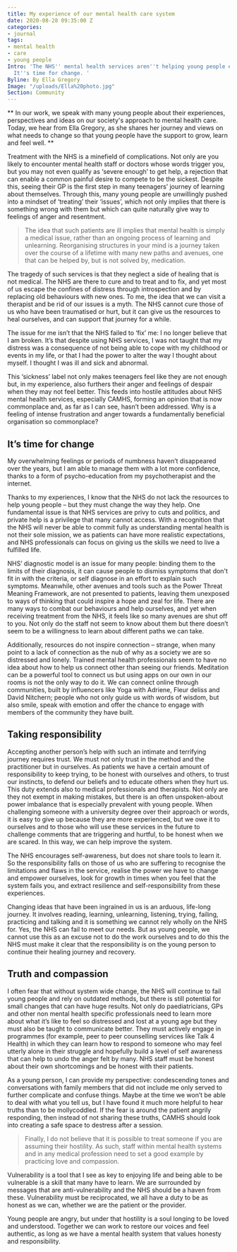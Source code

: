 ```yaml
---
title: My experience of our mental health care system
date: 2020-08-28 09:35:00 Z
categories:
- journal
tags:
- mental health
- care
- young people
Intro: 'The NHS'' mental health services aren''t helping young people effectively.
  It''s time for change. '
Byline: By Ella Gregory
Image: "/uploads/Ella%20photo.jpg"
Section: Community
---
```


** In our work, we speak with many young people about their experiences, perspectives and ideas on our society's approach to mental health care. Today, we hear from Ella Gregory, as she shares her journey and views on what needs to change so that young people have the support to grow, learn and feel well. **

Treatment with the NHS is a minefield of complications. Not only are you likely to encounter mental health staff or doctors whose words trigger you, but you may not even qualify as ‘severe enough’ to get help, a rejection that can enable a common painful desire to compete to be the sickest. Despite this, seeing their GP is the first step in many teenagers’ journey of learning about themselves. Through this, many young people are unwillingly pushed into a mindset of ‘treating’ their ‘issues’, which not only implies that there is something wrong with them but which can quite naturally give way to feelings of anger and resentment.

> The idea that such patients are ill implies that mental health is simply a medical issue, rather than an ongoing process of learning and unlearning. Reorganising structures in your mind is a journey taken over the course of a lifetime with many new paths and avenues, one that can be helped by, but is not solved by, medication.

The tragedy of such services is that they neglect a side of healing that is not medical. The NHS are there to cure and to treat and to fix, and yet most of us escape the confines of distress through introspection and by replacing old behaviours with new ones. To me, the idea that we can visit a therapist and be rid of our issues is a myth. The NHS cannot cure those of us who have been traumatised or hurt, but it can give us the resources to heal ourselves, and can support that journey for a while.

The issue for me isn’t that the NHS failed to ‘fix’ me: I no longer believe that I am broken. It’s that despite using NHS services, I was not taught that my distress was a consequence of not being able to cope with my childhood or events in my life, or that I had the power to alter the way I thought about myself. I thought I was ill and sick and abnormal.

This ‘sickness’ label not only makes teenagers feel like they are not enough but, in my experience, also furthers their anger and feelings of despair when they may not feel better. This feeds into hostile attitudes about NHS mental health services, especially CAMHS, forming an opinion that is now commonplace and, as far as I can see, hasn’t been addressed. Why is a feeling of intense frustration and anger towards a fundamentally beneficial organisation so commonplace?

## It’s time for change

My overwhelming feelings or periods of numbness haven’t disappeared over the years, but I am able to manage them with a lot more confidence, thanks to a form of psycho-education from my psychotherapist and the internet.

Thanks to my experiences, I know that the NHS do not lack the resources to help young people – but they must change the way they help. One fundamental issue is that NHS services are privy to cuts and politics, and private help is a privilege that many cannot access. With a recognition that the NHS will never be able to commit fully as understanding mental health is not their sole mission, we as patients can have more realistic expectations, and NHS professionals can focus on giving us the skills we need to live a fulfilled life.

NHS’ diagnostic model is an issue for many people: binding them to the limits of their diagnosis, it can cause people to dismiss symptoms that don't fit in with the criteria, or self diagnose in an effort to explain such symptoms. Meanwhile, other avenues and tools such as the Power Threat Meaning Framework, are not presented to patients, leaving them unexposed to ways of thinking that could inspire a hope and zeal for life. There are many ways to combat our behaviours and help ourselves, and yet when receiving treatment from the NHS, it feels like so many avenues are shut off to you. Not only do the staff not seem to know about them but there doesn’t seem to be a willingness to learn about different paths we can take.

Additionally, resources do not inspire connection – strange, when many point to a lack of connection as the nub of why as a society we are so distressed and lonely. Trained mental health professionals seem to have no idea about how to help us connect other than seeing our friends. Meditation can be a powerful tool to connect us but using apps on our own in our rooms is not the only way to do it. We can connect online through communities, built by influencers like Yoga with Adriene, Fleur deliss and David Nitchern; people who not only guide us with words of wisdom, but also smile, speak with emotion and offer the chance to engage with members of the community they have built.

## Taking responsibility

Accepting another person’s help with such an intimate and terrifying journey requires trust. We must not only trust in the method and the practitioner but in ourselves. As patients we have a certain amount of responsibility to keep trying, to be honest with ourselves and others, to trust our instincts, to defend our beliefs and to educate others when they hurt us. This duty extends also to medical professionals and therapists. Not only are they not exempt in making mistakes, but there is an often unspoken-about power imbalance that is especially prevalent with young people. When challenging someone with a university degree over their approach or words, it is easy to give up because they are more experienced, but we owe it to ourselves and to those who will use these services in the future to challenge comments that are triggering and hurtful, to be honest when we are scared. In this way, we can help improve the system.

The NHS encourages self-awareness, but does not share tools to learn it. So the responsibility falls on those of us who are suffering to recognise the limitations and flaws in the service, realise the power we have to change and empower ourselves, look for growth in times when you feel that the system fails you, and extract resilience and self-responsibility from these experiences.

Changing ideas that have been ingrained in us is an arduous, life-long journey. It involves  reading, learning, unlearning, listening, trying, failing, practicing and talking and it is something we cannot rely wholly on the NHS for. Yes, the NHS can fail to meet our needs. But as young people, we cannot use this as an excuse not to do the work ourselves and to do this the NHS must make it clear that the responsibility is on the young person to continue their healing journey and recovery.

## Truth and compassion

I often fear that without system wide change, the NHS will continue to fail young people and rely on outdated methods, but there is still potential for small changes that can have huge results. Not only do paediatricians, GPs and other non mental health specific professionals need to learn more about what it’s like to feel so distressed and lost at a young age but they must also be taught to communicate better. They must actively engage in programmes (for example, peer to peer counselling services like Talk 4 Health) in which they can learn how to respond to someone who may feel utterly alone in their struggle and hopefully build a level of self awareness that can help to undo the anger felt by many. NHS staff must be honest about their own shortcomings and be honest with their patients.

As a young person, I can provide my perspective: condescending tones and conversations with family members that did not include me only served to further complicate and confuse things.
Maybe at the time we won’t be able to deal with what you tell us, but I have found it much more helpful to hear truths than to be mollycoddled. If the fear is around the patient angrily responding, then instead of not sharing these truths, CAMHS should look into creating a safe space to destress after a session.

> Finally, I do not believe that it is possible to treat someone if you are assuming their hostility. As such, staff within mental health systems and in any medical profession need to set a good example by practicing love and compassion.

Vulnerability is a tool that I see as key to enjoying life and being able to be vulnerable is a skill that many have to learn. We are surrounded by messages that are anti-vulnerability and the NHS should be a haven from these. Vulnerability must be reciprocated, we all have a duty to be as honest as we can, whether we are the patient or the provider.

Young people are angry, but under that hostility is a soul longing to be loved and understood. Together we can work to restore our voices and feel authentic, as long as we have a mental health system that values honesty and responsibility.